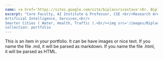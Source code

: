 ```yaml
---
name: <a href='https://sites.google.com/site/biplavsrivastava'>Dr. Biplav Srivastava</a>
excerpt: "Core Faculty, AI Institute & Professor, CSE <br/>Research Areas :<br/>
Artificial Intelligence, Services,<br/>
Smarter Cities ( Water, Health, Traffic ).<br/><img src='/images/Biplav (1).jpg' width="150px">
collection: portfolio
---
```


This is an item in your portfolio. It can be have images or nice text. If you name the file .md, it will be parsed as markdown. If you name the file .html, it will be parsed as HTML. 
